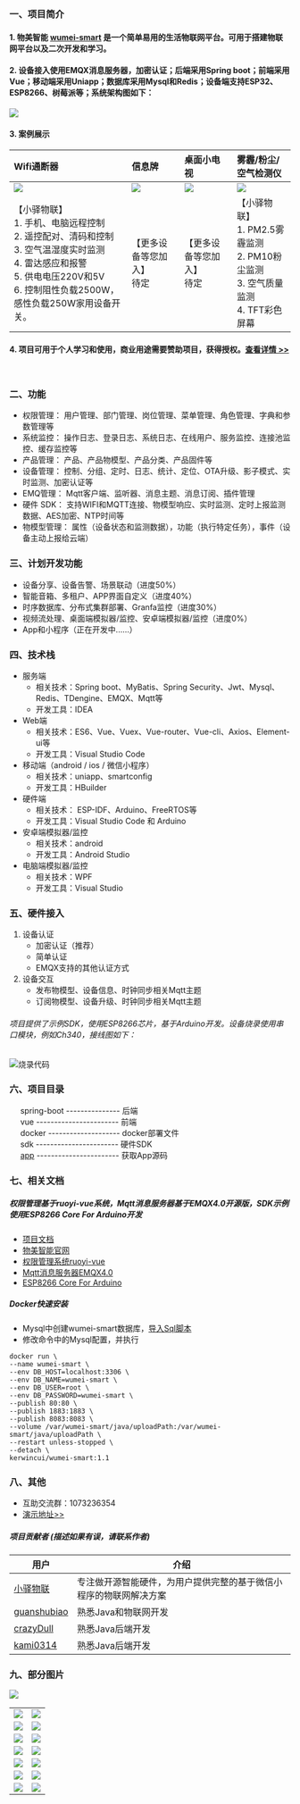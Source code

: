 
### 一、项目简介

#### 1. 物美智能 [wumei-smart](http://wumei.live/) 是一个简单易用的生活物联网平台。可用于搭建物联网平台以及二次开发和学习。

#### 2. 设备接入使用EMQX消息服务器，加密认证；后端采用Spring boot；前端采用Vue；移动端采用Uniapp；数据库采用Mysql和Redis；设备端支持ESP32、ESP8266、树莓派等；系统架构图如下：
<img src="https://oscimg.oschina.net/oscnet/up-98eefff896394066a60d664b875a3d05d1d.png" max-width="800" />

#### 3. 案例展示
|   Wifi通断器  |   信息牌  |  桌面小电视  |  雾霾/粉尘/空气检测仪
|  :----  | :----------  |:----------  |:----------  |
| ![](https://oscimg.oschina.net/oscnet/up-91921ed009aed9b70e99e6216a3ffb5c707.png)  | ![](https://oscimg.oschina.net/oscnet/up-b25dde78b0127e0ec08db4496fcf777069d.png) | ![](https://oscimg.oschina.net/oscnet/up-9c53911f42386189b943ce753abed5346f7.png) | ![](https://oscimg.oschina.net/oscnet/up-072a5880eaf5ea502dc265bc208902b8529.png)
| 【小驿物联】<br /> 1. 手机、电脑远程控制<br /> 2. 遥控配对、清码和控制<br /> 3. 空气温湿度实时监测<br />4. 雷达感应和报警<br /> 5. 供电电压220V和5V<br /> 6. 控制阻性负载2500W，感性负载250W家用设备开关。 | 【更多设备等您加入】<br />待定 | 【更多设备等您加入】<br />待定 | 【小驿物联】<br />1. PM2.5雾霾监测<br />2. PM10粉尘监测<br /> 3. 空气质量监测 <br />4. TFT彩色屏幕

#### 4. 项目可用于个人学习和使用，商业用途需要赞助项目，获得授权。[查看详情 >>](https://gitee.com/kerwincui/wumei-smart/tree/master/app)

<br />

### 二、功能
- 权限管理： 用户管理、部门管理、岗位管理、菜单管理、角色管理、字典和参数管理等
- 系统监控： 操作日志、登录日志、系统日志、在线用户、服务监控、连接池监控、缓存监控等
- 产品管理： 产品、产品物模型、产品分类、产品固件等
- 设备管理： 控制、分组、定时、日志、统计、定位、OTA升级、影子模式、实时监测、加密认证等
- EMQ管理： Mqtt客户端、监听器、消息主题、消息订阅、插件管理
- 硬件 SDK： 支持WIFI和MQTT连接、物模型响应、实时监测、定时上报监测数据、AES加密、NTP时间等
- 物模型管理： 属性（设备状态和监测数据），功能（执行特定任务），事件（设备主动上报给云端）

### 三、计划开发功能
- 设备分享、设备告警、场景联动（进度50%）
- 智能音箱、多租户、APP界面自定义（进度40%）
- 时序数据库、分布式集群部署、Granfa监控（进度30%）
- 视频流处理、桌面端模拟器/监控、安卓端模拟器/监控（进度0%）
- App和小程序（正在开发中......）

### 四、技术栈    
* 服务端
    - 相关技术：Spring boot、MyBatis、Spring Security、Jwt、Mysql、Redis、TDengine、EMQX、Mqtt等
    - 开发工具：IDEA    
* Web端
    - 相关技术：ES6、Vue、Vuex、Vue-router、Vue-cli、Axios、Element-ui等 
    - 开发工具：Visual Studio Code    
* 移动端（android / ios / 微信小程序）
    - 相关技术：uniapp、smartconfig
    - 开发工具：HBuilder
* 硬件端
    - 相关技术： ESP-IDF、Arduino、FreeRTOS等
    - 开发工具：Visual Studio Code 和 Arduino
* 安卓端模拟器/监控
    - 相关技术：android
    - 开发工具：Android Studio
* 电脑端模拟器/监控
    - 相关技术：WPF
    - 开发工具：Visual Studio

### 五、硬件接入
1. 设备认证
    * 加密认证（推荐）
    * 简单认证
    * EMQX支持的其他认证方式 
2. 设备交互
    * 发布物模型、设备信息、时钟同步相关Mqtt主题
    * 订阅物模型、设备升级、时钟同步相关Mqtt主题

###### 项目提供了示例SDK，使用ESP8266芯片，基于Arduino开发。设备烧录使用串口模块，例如Ch340，接线图如下：
![烧录代码](https://oscimg.oschina.net/oscnet/up-ed61da9a62390de451715686d6a6b37c190.png)


### 六、项目目录
&nbsp;&nbsp;&nbsp;&nbsp; spring-boot --------------- 后端<br/>
&nbsp;&nbsp;&nbsp;&nbsp; vue ----------------------- 前端<br />
&nbsp;&nbsp;&nbsp;&nbsp; docker -------------------- docker部署文件<br />
&nbsp;&nbsp;&nbsp;&nbsp; sdk ----------------------- 硬件SDK<br />
&nbsp;&nbsp;&nbsp;&nbsp; [app](https://gitee.com/kerwincui/wumei-smart/tree/master/app) ----------------------- 获取App源码<br />


### 七、相关文档
##### 权限管理基于ruoyi-vue系统，Mqtt消息服务器基于EMQX4.0开源版，SDK示例使用ESP8266 Core For Arduino开发
* [项目文档](http://wumei.live/kerwincui/document/wiki/)
* [物美智能官网](http://wumei.live/)
* [权限管理系统ruoyi-vue](https://gitee.com/y_project/RuoYi-Vue)
* [Mqtt消息服务器EMQX4.0](https://github.com/emqx/emqx)
* [ESP8266 Core For Arduino](https://github.com/esp8266/Arduino)
##### Docker快速安装
* Mysql中创建wumei-smart数据库，[导入Sql脚本](https://gitee.com/kerwincui/wumei-smart/tree/master/springboot/sql)
* 修改命令中的Mysql配置，并执行
```
docker run \
--name wumei-smart \
--env DB_HOST=localhost:3306 \
--env DB_NAME=wumei-smart \
--env DB_USER=root \
--env DB_PASSWORD=wumei-smart \
--publish 80:80 \
--publish 1883:1883 \
--publish 8083:8083 \
--volume /var/wumei-smart/java/uploadPath:/var/wumei-smart/java/uploadPath \
--restart unless-stopped \
--detach \
kerwincui/wumei-smart:1.1
```


### 八、其他
* 互助交流群：1073236354
* [演示地址>>](https://iot.wumei.live/)

##### 项目贡献者 (描述如果有误，请联系作者)
|                    用户                       |                   介绍                                       |
|  ---------------------------------------      | ----------------------------------------------------------   |
| [小驿物联](https://gitee.com/iot-xiaoyi)       | 专注做开源智能硬件，为用户提供完整的基于微信小程序的物联网解决方案 |
| [guanshubiao](https://gitee.com/guanshubiao)  | 熟悉Java和物联网开发                                           |
| [crazyDull](https://gitee.com/crazyDull)      | 熟悉Java后端开发                                              |
| [kami0314](https://github.com/kami0314)       | 熟悉Java后端开发                                              |


### 九、部分图片
<img src="https://oscimg.oschina.net/oscnet/up-a6e2f49e9886cd9d4ee72449f148beabe9e.png"/><br />

<table>
    <tr>
        <td><img src="https://oscimg.oschina.net/oscnet/up-60ff517f5362f4c7b98bb4cb3df543e4ecb.png"/></td>
        <td><img src="https://oscimg.oschina.net/oscnet/up-d9dd014cec34b6424eb6d768e362356a622.png"/></td>
    </tr>
    <tr>
        <td><img src="https://oscimg.oschina.net/oscnet/up-cefbaf28d2ea5438b17dbad53638852519b.png"/></td>
        <td><img src="https://oscimg.oschina.net/oscnet/up-20672c691106771f3a38168c0f6c6a7bf20.png"/></td>
    </tr>
    <tr>
        <td><img src="https://oscimg.oschina.net/oscnet/up-75e099216e1fa33f5e83989838ffd1b16fa.png"/></td>
        <td><img src="https://oscimg.oschina.net/oscnet/up-51d2ae913a83a542fc2c3b6f802dc34369f.png"/></td>
    </tr>
        <tr>
        <td><img src="https://oscimg.oschina.net/oscnet/up-287864587ec8116ee8be115a94d1d6f9302.png"/></td>
        <td><img src="https://oscimg.oschina.net/oscnet/up-2b0a744a83f939b6694dc33c7b80193029b.png"/></td>
    </tr>	 
    <tr>
        <td><img src="https://oscimg.oschina.net/oscnet/up-c8c388b20e70f6a668749aab94d214b8270.png"/></td>
        <td><img src="https://oscimg.oschina.net/oscnet/up-cc512e6367b55a3afa78bee7e1cd8c8cab9.png"/></td>
    </tr>
        <tr>
        <td><img src="https://oscimg.oschina.net/oscnet/up-457424f66db64e5e66d200d94a0d42358ad.png"/></td>
        <td><img src="https://oscimg.oschina.net/oscnet/up-bf47113b636fa96ceaf9607df795f8b3a17.png"/></td>
    </tr>
        <td><img src="https://oscimg.oschina.net/oscnet/up-e05690366e11fb173cebafcba57b5567e38.png"/></td>
        <td><img src="https://oscimg.oschina.net/oscnet/up-f7856cca6a3dd60afafd1cb0e1ae67c596e.png"/></td>
    </tr>
</table>



